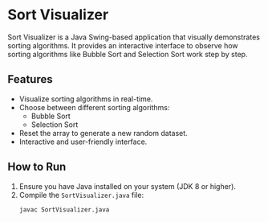 # Sort Visualizer

Sort Visualizer is a Java Swing-based application that visually demonstrates sorting algorithms. It provides an interactive interface to observe how sorting algorithms like Bubble Sort and Selection Sort work step by step.

## Features

- Visualize sorting algorithms in real-time.
- Choose between different sorting algorithms:
  - Bubble Sort
  - Selection Sort
- Reset the array to generate a new random dataset.
- Interactive and user-friendly interface.

## How to Run

1. Ensure you have Java installed on your system (JDK 8 or higher).
2. Compile the `SortVisualizer.java` file:
   ```sh
   javac SortVisualizer.java
